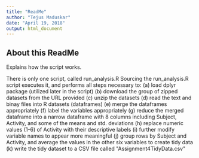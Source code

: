 ```yaml
---
title: "ReadMe"
author: "Tejus Maduskar"
date: "April 19, 2018"
output: html_document
---
```


## About this ReadMe
Explains how the script works.
 
There is only one script, called run_analysis.R
Sourcing the run_analysis.R script executes it, and performs all steps necessary to: 
(a) load dplyr package (utilized later in the script)
(b) download the group of zipped datasets from the URL provided
(c) unzip the datasets
(d) read the text and binay files into R datasets (dataframes)
(e) merge the dataframes appropriately
(f) label the variables appropriately
(g) reduce the merged dataframe into a narrow dataframe with 8 columns including Subject, Activity, and some of
the means and std. deviations
(h) replace numeric values (1-6) of Activity with their descriptive labels
(i) further modify variable names to appear more meaningful
(j) group rows by Subject and Activity, and average the values in the other six variables to create tidy data
(k) write the tidy dataset to a CSV file called "Assignment4TidyData.csv"